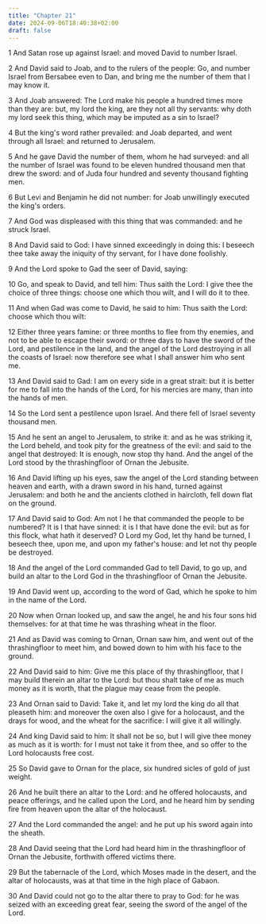 ```yaml
---
title: "Chapter 21"
date: 2024-09-06T18:40:38+02:00
draft: false
---
```




1 And Satan rose up against Israel: and moved David to number Israel.

2 And David said to Joab, and to the rulers of the people: Go, and number Israel from Bersabee even to Dan, and bring me the number of them that I may know it.

3 And Joab answered: The Lord make his people a hundred times more than they are: but, my lord the king, are they not all thy servants: why doth my lord seek this thing, which may be imputed as a sin to Israel?

4 But the king's word rather prevailed: and Joab departed, and went through all Israel: and returned to Jerusalem.

5 And he gave David the number of them, whom he had surveyed: and all the number of Israel was found to be eleven hundred thousand men that drew the sword: and of Juda four hundred and seventy thousand fighting men.

6 But Levi and Benjamin he did not number: for Joab unwillingly executed the king's orders.

7 And God was displeased with this thing that was commanded: and he struck Israel.

8 And David said to God: I have sinned exceedingly in doing this: I beseech thee take away the iniquity of thy servant, for I have done foolishly.

9 And the Lord spoke to Gad the seer of David, saying:

10 Go, and speak to David, and tell him: Thus saith the Lord: I give thee the choice of three things: choose one which thou wilt, and I will do it to thee.

11 And when Gad was come to David, he said to him: Thus saith the Lord: choose which thou wilt:

12 Either three years famine: or three months to flee from thy enemies, and not to be able to escape their sword: or three days to have the sword of the Lord, and pestilence in the land, and the angel of the Lord destroying in all the coasts of Israel: now therefore see what I shall answer him who sent me.

13 And David said to Gad: I am on every side in a great strait: but it is better for me to fall into the hands of the Lord, for his mercies are many, than into the hands of men.

14 So the Lord sent a pestilence upon Israel. And there fell of Israel seventy thousand men.

15 And he sent an angel to Jerusalem, to strike it: and as he was striking it, the Lord beheld, and took pity for the greatness of the evil: and said to the angel that destroyed: It is enough, now stop thy hand. And the angel of the Lord stood by the thrashingfloor of Ornan the Jebusite.

16 And David lifting up his eyes, saw the angel of the Lord standing between heaven and earth, with a drawn sword in his hand, turned against Jerusalem: and both he and the ancients clothed in haircloth, fell down flat on the ground.

17 And David said to God: Am not I he that commanded the people to be numbered? It is I that have sinned: it is I that have done the evil: but as for this flock, what hath it deserved? O Lord my God, let thy hand be turned, I beseech thee, upon me, and upon my father's house: and let not thy people be destroyed.

18 And the angel of the Lord commanded Gad to tell David, to go up, and build an altar to the Lord God in the thrashingfloor of Ornan the Jebusite.

19 And David went up, according to the word of Gad, which he spoke to him in the name of the Lord.

20 Now when Ornan looked up, and saw the angel, he and his four sons hid themselves: for at that time he was thrashing wheat in the floor.

21 And as David was coming to Ornan, Ornan saw him, and went out of the thrashingfloor to meet him, and bowed down to him with his face to the ground.

22 And David said to him: Give me this place of thy thrashingfloor, that I may build therein an altar to the Lord: but thou shalt take of me as much money as it is worth, that the plague may cease from the people.

23 And Ornan said to David: Take it, and let my lord the king do all that pleaseth him: and moreover the oxen also I give for a holocaust, and the drays for wood, and the wheat for the sacrifice: I will give it all willingly.

24 And king David said to him: It shall not be so, but I will give thee money as much as it is worth: for I must not take it from thee, and so offer to the Lord holocausts free cost.

25 So David gave to Ornan for the place, six hundred sicles of gold of just weight.

26 And he built there an altar to the Lord: and he offered holocausts, and peace offerings, and he called upon the Lord, and he heard him by sending fire from heaven upon the altar of the holocaust.

27 And the Lord commanded the angel: and he put up his sword again into the sheath.

28 And David seeing that the Lord had heard him in the thrashingfloor of Ornan the Jebusite, forthwith offered victims there.

29 But the tabernacle of the Lord, which Moses made in the desert, and the altar of holocausts, was at that time in the high place of Gabaon.

30 And David could not go to the altar there to pray to God: for he was seized with an exceeding great fear, seeing the sword of the angel of the Lord.


